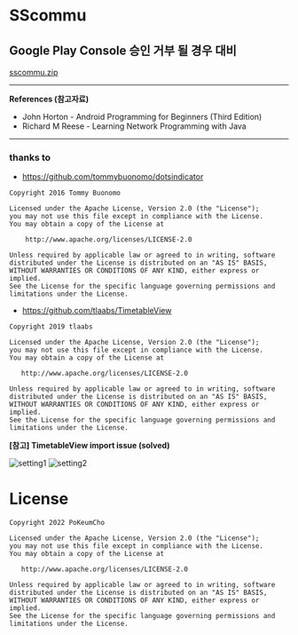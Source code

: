 # SScommu   

## Google Play Console 승인 거부 될 경우 대비   
[sscommu.zip](https://github.com/PoKeumCho/SScommu/files/8001249/sscommu.zip)

- - -
**References (참고자료)**     
* John Horton - Android Programming for Beginners (Third Edition)
* Richard M Reese - Learning Network Programming with Java

- - -
### **thanks to**      
* https://github.com/tommybuonomo/dotsindicator
```
Copyright 2016 Tommy Buonomo

Licensed under the Apache License, Version 2.0 (the "License");
you may not use this file except in compliance with the License.
You may obtain a copy of the License at

    http://www.apache.org/licenses/LICENSE-2.0

Unless required by applicable law or agreed to in writing, software
distributed under the License is distributed on an "AS IS" BASIS,
WITHOUT WARRANTIES OR CONDITIONS OF ANY KIND, either express or implied.
See the License for the specific language governing permissions and
limitations under the License.
```
* https://github.com/tlaabs/TimetableView   
```
Copyright 2019 tlaabs

Licensed under the Apache License, Version 2.0 (the "License");
you may not use this file except in compliance with the License.
You may obtain a copy of the License at

   http://www.apache.org/licenses/LICENSE-2.0

Unless required by applicable law or agreed to in writing, software
distributed under the License is distributed on an "AS IS" BASIS,
WITHOUT WARRANTIES OR CONDITIONS OF ANY KIND, either express or implied.
See the License for the specific language governing permissions and
limitations under the License.
```
   
**[참고] TimetableView import issue (solved)**   
   
![setting1](https://user-images.githubusercontent.com/88548181/151647806-62dc3eb9-1f79-4e1f-a8ac-0532cbeb5578.png)
![setting2](https://user-images.githubusercontent.com/88548181/151647841-2747371e-1cb9-4c4c-a038-ede58979d118.png)
          
# License
```
Copyright 2022 PoKeumCho

Licensed under the Apache License, Version 2.0 (the "License");
you may not use this file except in compliance with the License.
You may obtain a copy of the License at

   http://www.apache.org/licenses/LICENSE-2.0

Unless required by applicable law or agreed to in writing, software
distributed under the License is distributed on an "AS IS" BASIS,
WITHOUT WARRANTIES OR CONDITIONS OF ANY KIND, either express or implied.
See the License for the specific language governing permissions and
limitations under the License.
```
